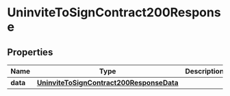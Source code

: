 

# UninviteToSignContract200Response


## Properties

| Name | Type | Description | Notes |
|------------ | ------------- | ------------- | -------------|
|**data** | [**UninviteToSignContract200ResponseData**](UninviteToSignContract200ResponseData.md) |  |  |



